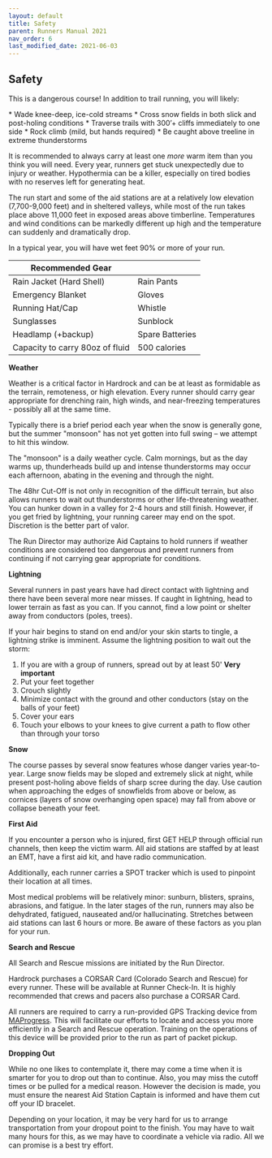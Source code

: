 ```yaml
---
layout: default
title: Safety
parent: Runners Manual 2021
nav_order: 6
last_modified_date: 2021-06-03
---
```


## Safety

This is a dangerous course! In addition to trail running, you will likely:
<div class="printme"></div>
* Wade knee-deep, ice-cold streams
* Cross snow fields in both slick and post-holing conditions
* Traverse trails with 300’+ cliffs immediately to one side
* Rock climb (mild, but hands required)
* Be caught above treeline in extreme thunderstorms
 
It is recommended to always carry at least one *more* warm item than you think you will need.  Every year, runners get stuck unexpectedly due to injury or weather.  Hypothermia can be a killer, especially on tired bodies with no reserves left for generating heat.
 
The run start and some of the aid stations are at a relatively low elevation (7,700-9,000 feet) and in sheltered valleys, while most of the run takes place above 11,000 feet in exposed areas above timberline. Temperatures and wind conditions can be markedly different up high and the temperature can suddenly and dramatically drop. 
 
In a typical year, you will have wet feet 90% or more of your run.
 
| **Recommended Gear**            |                 |
|---------------------------------|-----------------|
| Rain Jacket (Hard Shell)        | Rain Pants      |
| Emergency Blanket               | Gloves          |
| Running Hat/Cap                 | Whistle         |
| Sunglasses                      | Sunblock        |
| Headlamp (+backup)              | Spare Batteries |
| Capacity to carry 80oz of fluid | 500 calories    |
 
**Weather**
 
Weather is a critical factor in Hardrock and can be at least as formidable as the terrain, remoteness, or high elevation.  Every runner should carry gear appropriate for drenching rain, high winds, and near-freezing temperatures - possibly all at the same time.
 
Typically there is a brief period each year when the snow is generally gone, but the summer "monsoon" has not yet gotten into full swing – we attempt to hit this window.
 
The "monsoon" is a daily weather cycle. Calm mornings, but as the day warms up, thunderheads build up and intense thunderstorms may occur each afternoon, abating in the evening and through the night.
 
The 48hr Cut-Off is not only in recognition of the difficult terrain, but also allows runners to wait out thunderstorms or other life-threatening weather. You can hunker down in a valley for 2-4 hours and still finish. However, if you get fried by lightning, your running career may end on the spot. Discretion is the better part of valor.
 
The Run Director may authorize Aid Captains to hold runners if weather conditions are considered too dangerous and prevent runners from continuing if not carrying gear appropriate for conditions.
 
**Lightning**
 
Several runners in past years have had direct contact with lightning and there have been several more near misses. If caught in lightning, head to lower terrain as fast as you can.  If you cannot, find a low point or shelter away from conductors (poles, trees).  
 
If your hair begins to stand on end and/or your skin starts to tingle, a lightning strike is imminent.  Assume the lightning position to wait out the storm:
1. If you are with a group of runners, spread out by at least 50' **Very important**
2. Put your feet together
3. Crouch slightly
4. Minimize contact with the ground and other conductors (stay on the balls of your feet)
5. Cover your ears
6. Touch your elbows to your knees to give current a path to flow other than through your torso
 
**Snow**
 
The course passes by several snow features whose danger varies year-to-year.  Large snow fields may be sloped and extremely slick at night, while present post-holing above fields of sharp scree during the day.  Use caution when approaching the edges of snowfields from above or below, as cornices (layers of snow overhanging open space) may fall from above or collapse beneath your feet.
 
**First Aid**
 
If you encounter a person who is injured, first GET HELP through official run channels, then keep the victim warm.  All aid stations are staffed by at least an EMT, have a first aid kit, and have radio communication.  
 
Additionally, each runner carries a SPOT tracker which is used to pinpoint their location at all times.
 
Most medical problems will be relatively minor: sunburn, blisters, sprains, abrasions, and fatigue. In the later stages of the run, runners may also be dehydrated, fatigued, nauseated and/or hallucinating.  Stretches between aid stations can last 6 hours or more.  Be aware of these factors as you plan for your run.
 
**Search and Rescue**
 
All Search and Rescue missions are initiated by the Run Director.
 
Hardrock purchases a CORSAR Card (Colorado Search and Rescue) for every runner. These will be available at Runner Check-In. It is highly recommended that crews and pacers also purchase a CORSAR Card.
 
All runners are required to carry a run-provided GPS Tracking device from [MAProgress](http://maprogress.com/). This will facilitate our efforts to locate and access you more efficiently in a Search and Rescue operation. Training on the operations of this device will be provided prior to the run as part of packet pickup.
 
**Dropping Out**
 
While no one likes to contemplate it, there may come a time when it is smarter for you to drop out than to continue. Also, you may miss the cutoff times or be pulled for a medical reason. However the decision is made, you must ensure the nearest Aid Station Captain is informed and have them cut off your ID bracelet.
 
Depending on your location, it may be very hard for us to arrange transportation from your dropout point to the finish. You may have to wait many hours for this, as we may have to coordinate a vehicle via radio. All we can promise is a best try effort.
